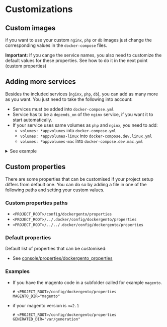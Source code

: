 # Customizations

## Custom images

if you want to use your custom `nginx`, `php` or `db` images just change the corresponding values in the `docker-compose` files. 

**Important:** If you cange the service names, you also need to customize the default values for these properties. See how to do it in the next point (custom properties)

## Adding more services

Besides the included services (`nginx`, `php`, `db`), you can add as many more as you want. You just need to take the following into account:

* Services must be added into `docker-compose.yml`
* Service has to be a `depends_on` of the `nginx` service, if you want it to start automatically.
* If your service uses same volumes as `php` and `nginx`, you need to add:
	* `volumes: *appvolumes` into `docker-compose.yml`
	* `volumes: *appvolumes-linux` into `docker-compose.dev.linux.yml`
	* `volumes: *appvolumes-mac` into `docker-compose.dev.mac.yml`

<details>
<summary>See example</summary>

`docker-compose.yml`

```
  #...
  nginx:
    image: modestcoders/nginx:1.13
    ports:
      - 80:8000
    volumes: *appvolumes
    depends_on:
      - phpfpm
      - mailhog

  mailhog:
	image: mailhog/mailhog:latest
	ports:
   	  - "8025:8025"
  #...
```

</details>

## Custom properties

There are some properties that can be customised if your project setup differs from default one. You can do so by adding a file in one of the following paths and setting your custom values. 

### Custom properties paths

* `<PROJECT_ROOT>/config/dockergento/properties`
* `<PROJECT_ROOT>/../.docker/config/dockergento/properties`
* `<PROJECT_ROOT>/../../.docker/config/dockergento/properties`

### Default properties

Default list of properties that can be customised:

* See [console/properties/dockergento_properties](../console/properties/dockergento_properties)

### Examples

* If you have the magento code in a subfolder called for example `magento`. 

	```
	# <PROJECT_ROOT>/config/dockergento/properties
	MAGENTO_DIR="magento"
	```
	
* if your magento version is `<=2.1`

	```
	# <PROJECT_ROOT>/config/dockergento/properties
    GENERATED_DIR="var/generation"
	```
